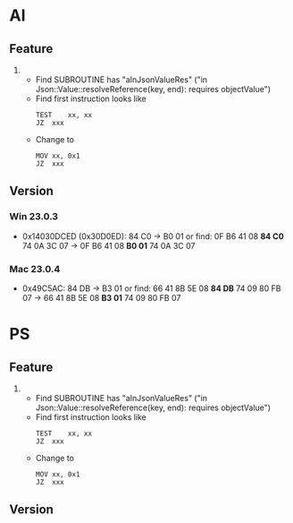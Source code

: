 # AI

## Feature

1. 
	* Find SUBROUTINE has "aInJsonValueRes"
	  ("in Json::Value::resolveReference(key, end): requires objectValue")
	* Find first instruction looks like
		```
		TEST	xx, xx
		JZ	xxx
		```
	* Change to
		```
		MOV	xx, 0x1
		JZ	xxx
		```

## Version

### Win 23.0.3

* 0x14030DCED (0x30D0ED): 84 C0 -> B0 01
  or find: 0F B6 41 08 **84 C0** 74 0A 3C 07 -> 0F B6 41 08 **B0 01** 74 0A 3C 07

### Mac 23.0.4

* 0x49C5AC: 84 DB -> B3 01
  or find: 66 41 8B 5E 08 **84 DB** 74 09 80 FB 07 -> 66 41 8B 5E 08 **B3 01** 74 09 80 FB 07

# PS

## Feature

1. 
	* Find SUBROUTINE has "aInJsonValueRes" ("in Json::Value::resolveReference(key, end): requires objectValue")
	* Find first instruction looks like
		```
		TEST	xx, xx
		JZ	xxx
		```
	* Change to
		```
		MOV	xx, 0x1
		JZ	xxx
		```

## Version

